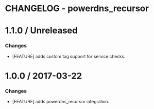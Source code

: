 # CHANGELOG - powerdns_recursor

1.1.0 / Unreleased
==================

### Changes

* [FEATURE] adds custom tag support for service checks.

1.0.0 / 2017-03-22
==================

### Changes

* [FEATURE] adds powerdns_recursor integration.
